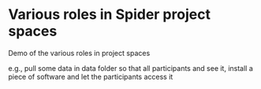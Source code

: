 # Various roles in Spider project spaces


 Demo of the various roles in project spaces 
 
 e.g., pull some data in data folder so that all participants and see it, install a piece of software and let the participants access it
 
 
 
